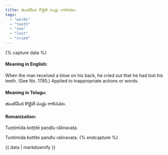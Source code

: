 ```yaml
---
title: తుంటిమీద కొట్టితే పండ్లు రాలినవట.
tags:
  - "words"
  - "teeth"
  - "see"
  - "lost"
  - "cried"
---
```


{% capture data %}
#### Meaning in English:
When the man received a blow on his back, he cried out that he had lost his teeth.
(See No. 1785.)
Applied to inappropriate actions or words.

#### Meaning in Telugu:
తుంటిమీద కొట్టితే పండ్లు రాలినవట.

#### Romanization:
Tuṇṭimīda koṭṭitē paṇḍlu rālinavaṭa.

Tuntimida kottite pandlu ralinavata.
{% endcapture %}

{{ data | markdownify }}

